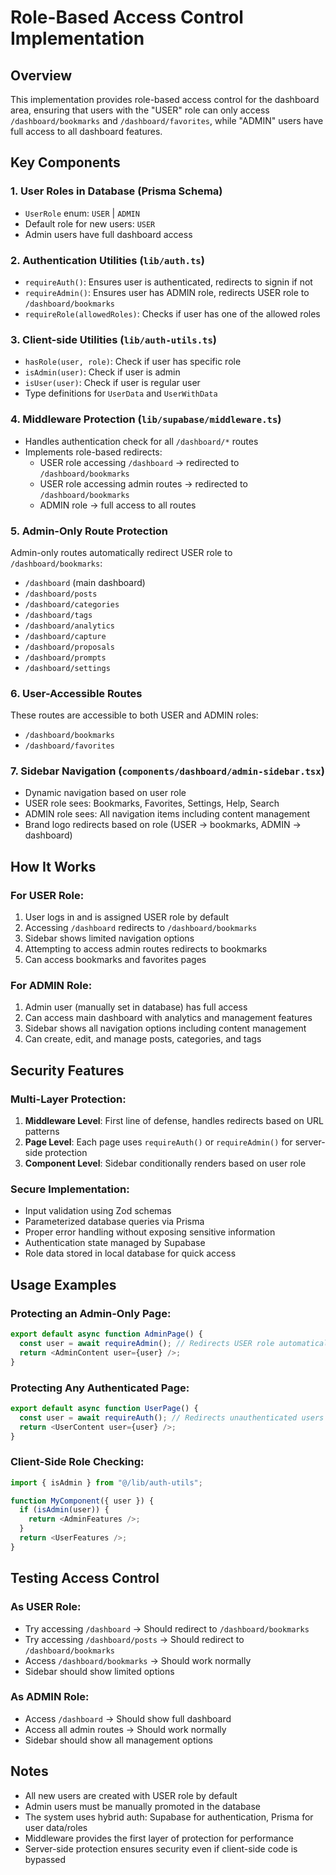 # Role-Based Access Control Implementation

## Overview

This implementation provides role-based access control for the dashboard area, ensuring that users with the "USER" role can only access `/dashboard/bookmarks` and `/dashboard/favorites`, while "ADMIN" users have full access to all dashboard features.

## Key Components

### 1. User Roles in Database (Prisma Schema)

- `UserRole` enum: `USER` | `ADMIN`
- Default role for new users: `USER`
- Admin users have full dashboard access

### 2. Authentication Utilities (`lib/auth.ts`)

- `requireAuth()`: Ensures user is authenticated, redirects to signin if not
- `requireAdmin()`: Ensures user has ADMIN role, redirects USER role to `/dashboard/bookmarks`
- `requireRole(allowedRoles)`: Checks if user has one of the allowed roles

### 3. Client-side Utilities (`lib/auth-utils.ts`)

- `hasRole(user, role)`: Check if user has specific role
- `isAdmin(user)`: Check if user is admin
- `isUser(user)`: Check if user is regular user
- Type definitions for `UserData` and `UserWithData`

### 4. Middleware Protection (`lib/supabase/middleware.ts`)

- Handles authentication check for all `/dashboard/*` routes
- Implements role-based redirects:
  - USER role accessing `/dashboard` → redirected to `/dashboard/bookmarks`
  - USER role accessing admin routes → redirected to `/dashboard/bookmarks`
  - ADMIN role → full access to all routes

### 5. Admin-Only Route Protection

Admin-only routes automatically redirect USER role to `/dashboard/bookmarks`:

- `/dashboard` (main dashboard)
- `/dashboard/posts`
- `/dashboard/categories`
- `/dashboard/tags`
- `/dashboard/analytics`
- `/dashboard/capture`
- `/dashboard/proposals`
- `/dashboard/prompts`
- `/dashboard/settings`

### 6. User-Accessible Routes

These routes are accessible to both USER and ADMIN roles:

- `/dashboard/bookmarks`
- `/dashboard/favorites`

### 7. Sidebar Navigation (`components/dashboard/admin-sidebar.tsx`)

- Dynamic navigation based on user role
- USER role sees: Bookmarks, Favorites, Settings, Help, Search
- ADMIN role sees: All navigation items including content management
- Brand logo redirects based on role (USER → bookmarks, ADMIN → dashboard)

## How It Works

### For USER Role:

1. User logs in and is assigned USER role by default
2. Accessing `/dashboard` redirects to `/dashboard/bookmarks`
3. Sidebar shows limited navigation options
4. Attempting to access admin routes redirects to bookmarks
5. Can access bookmarks and favorites pages

### For ADMIN Role:

1. Admin user (manually set in database) has full access
2. Can access main dashboard with analytics and management features
3. Sidebar shows all navigation options including content management
4. Can create, edit, and manage posts, categories, and tags

## Security Features

### Multi-Layer Protection:

1. **Middleware Level**: First line of defense, handles redirects based on URL patterns
2. **Page Level**: Each page uses `requireAuth()` or `requireAdmin()` for server-side protection
3. **Component Level**: Sidebar conditionally renders based on user role

### Secure Implementation:

- Input validation using Zod schemas
- Parameterized database queries via Prisma
- Proper error handling without exposing sensitive information
- Authentication state managed by Supabase
- Role data stored in local database for quick access

## Usage Examples

### Protecting an Admin-Only Page:

```typescript
export default async function AdminPage() {
  const user = await requireAdmin(); // Redirects USER role automatically
  return <AdminContent user={user} />;
}
```

### Protecting Any Authenticated Page:

```typescript
export default async function UserPage() {
  const user = await requireAuth(); // Redirects unauthenticated users
  return <UserContent user={user} />;
}
```

### Client-Side Role Checking:

```typescript
import { isAdmin } from "@/lib/auth-utils";

function MyComponent({ user }) {
  if (isAdmin(user)) {
    return <AdminFeatures />;
  }
  return <UserFeatures />;
}
```

## Testing Access Control

### As USER Role:

- Try accessing `/dashboard` → Should redirect to `/dashboard/bookmarks`
- Try accessing `/dashboard/posts` → Should redirect to `/dashboard/bookmarks`
- Access `/dashboard/bookmarks` → Should work normally
- Sidebar should show limited options

### As ADMIN Role:

- Access `/dashboard` → Should show full dashboard
- Access all admin routes → Should work normally
- Sidebar should show all management options

## Notes

- All new users are created with USER role by default
- Admin users must be manually promoted in the database
- The system uses hybrid auth: Supabase for authentication, Prisma for user data/roles
- Middleware provides the first layer of protection for performance
- Server-side protection ensures security even if client-side code is bypassed
